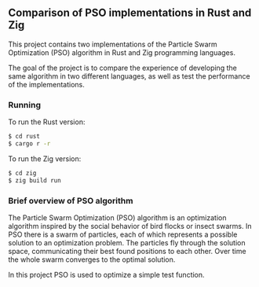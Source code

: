 ## Comparison of PSO implementations in Rust and Zig
This project contains two implementations of the Particle Swarm Optimization (PSO) algorithm in Rust and Zig programming languages.

The goal of the project is to compare the experience of developing the same algorithm in two different languages, as well as test the performance of the implementations.

### Running
To run the Rust version:

```bash
$ cd rust
$ cargo r -r
```

To run the Zig version:
```bash
$ cd zig
$ zig build run
````

### Brief overview of PSO algorithm
The Particle Swarm Optimization (PSO) algorithm is an optimization algorithm inspired by the social behavior of bird flocks or insect swarms. In PSO there is a swarm of particles, each of which represents a possible solution to an optimization problem. The particles fly through the solution space, communicating their best found positions to each other. Over time the whole swarm converges to the optimal solution.

In this project PSO is used to optimize a simple test function.
